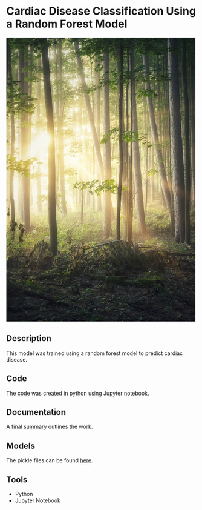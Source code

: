 # Cardiac Disease Classification Using a Random Forest Model

<img src="images/randomforest.jpg" width ="500">

## Description

This model was trained using a random forest model to predict cardiac disease. 

## Code

The [code](code/Cardio.ipynb) was created in python using Jupyter notebook.

## Documentation

A final [summary](docs/FinalCardiac.pdf) outlines the work.

## Models

The pickle files can be found [here](pickle).

## Tools 
 
* Python
* Jupyter Notebook
